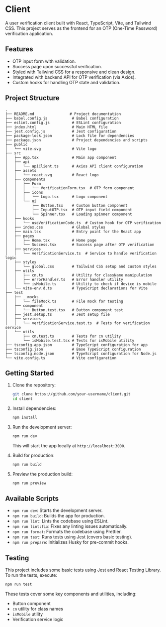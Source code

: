 
# Client

A user verification client built with React, TypeScript, Vite, and Tailwind CSS. This project serves as the frontend for an OTP (One-Time Password) verification application.

## Features

- OTP input form with validation.
- Success page upon successful verification.
- Styled with Tailwind CSS for a responsive and clean design.
- Integrated with backend API for OTP verification (via Axios).
- Custom hooks for handling OTP state and validation.

## Project Structure

```
.
├── README.md                # Project documentation
├── babel.config.js           # Babel configuration
├── eslint.config.js          # ESLint configuration
├── index.html                # Main HTML file
├── jest.config.js            # Jest configuration
├── package-lock.json         # Lock file for dependencies
├── package.json              # Project dependencies and scripts
├── public
│   └── vite.svg              # Vite logo
├── src
│   ├── App.tsx               # Main app component
│   ├── api
│   │   └── apiClient.ts      # Axios API client configuration
│   ├── assets
│   │   └── react.svg         # React logo
│   ├── components
│   │   ├── Form
│   │   │   └── VerificationForm.tsx  # OTP form component
│   │   ├── icons
│   │   │   └── Logo.tsx      # Logo component
│   │   └── ui
│   │       ├── Button.tsx    # Custom button component
│   │       ├── InputOTP.tsx  # OTP input field component
│   │       └── Spinner.tsx   # Loading spinner component
│   ├── hooks
│   │   └── useVerificationCode.ts  # Custom hook for OTP verification
│   ├── index.css             # Global styles
│   ├── main.tsx              # Entry point for the React app
│   ├── pages
│   │   ├── Home.tsx          # Home page
│   │   └── Success.tsx       # Success page after OTP verification
│   ├── services
│   │   └── verificationService.ts  # Service to handle verification logic
│   ├── styles
│   │   └── global.css        # Tailwind CSS setup and custom styles
│   ├── utils
│   │   ├── cn.ts             # Utility for className manipulation
│   │   ├── errorHandler.ts   # Error handler utility
│   │   └── isMobile.ts       # Utility to check if device is mobile
│   └── vite-env.d.ts         # TypeScript declarations for Vite
├── test
│   ├── __mocks__
│   │   └── fileMock.ts       # File mock for testing
│   ├── component
│   │   └── Button.test.tsx   # Button component test
│   ├── jest.setup.ts         # Jest setup file
│   ├── services
│   │   └── verificationService.test.ts  # Tests for verification service
│   └── utils
│       ├── cn.test.ts        # Tests for cn utility
│       └── isMobile.test.tsx # Tests for isMobile utility
├── tsconfig.app.json         # TypeScript configuration for app
├── tsconfig.json             # Base TypeScript configuration
├── tsconfig.node.json        # TypeScript configuration for Node.js
└── vite.config.ts            # Vite configuration
```

## Getting Started

1. Clone the repository:

   ```bash
   git clone https://github.com/your-username/client.git
   cd client
   ```

2. Install dependencies:

   ```bash
   npm install
   ```

3. Run the development server:

   ```bash
   npm run dev
   ```

   This will start the app locally at `http://localhost:3000`.

4. Build for production:

   ```bash
   npm run build
   ```

5. Preview the production build:

   ```bash
   npm run preview
   ```

## Available Scripts

- `npm run dev`: Starts the development server.
- `npm run build`: Builds the app for production.
- `npm run lint`: Lints the codebase using ESLint.
- `npm run lint:fix`: Fixes any linting issues automatically.
- `npm run format`: Formats the codebase using Prettier.
- `npm run test`: Runs tests using Jest (covers basic testing).
- `npm run prepare`: Initializes Husky for pre-commit hooks.

## Testing

This project includes some basic tests using Jest and React Testing Library. To run the tests, execute:

```bash
npm run test
```

These tests cover some key components and utilities, including:

- Button component
- `cn` utility for class names
- `isMobile` utility
- Verification service logic
